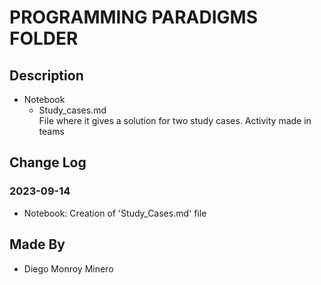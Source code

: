 # PROGRAMMING PARADIGMS FOLDER

## Description
* Notebook
    * Study_cases.md <br> File where it gives a solution for two study cases. Activity made in teams

## Change Log
### 2023-09-14
- Notebook: Creation of 'Study_Cases.md' file

## Made By
* Diego Monroy Minero